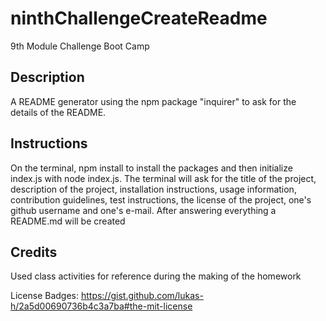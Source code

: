 # ninthChallengeCreateReadme
9th Module Challenge Boot Camp

## Description
A README generator using the npm package "inquirer" to ask for the details of the README.

## Instructions
On the terminal, npm install to install the packages and then initialize index.js with node index.js. The terminal will ask for the title of the project, description of the project, installation instructions, usage information, contribution guidelines, test instructions, the license of the project, one's github username and one's e-mail. After answering everything a README.md will be created

## Credits
Used class activities for reference during the making of the homework

License Badges: https://gist.github.com/lukas-h/2a5d00690736b4c3a7ba#the-mit-license